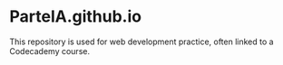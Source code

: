 # PartelA.github.io
This repository is used for web development practice, often linked to a Codecademy course.
